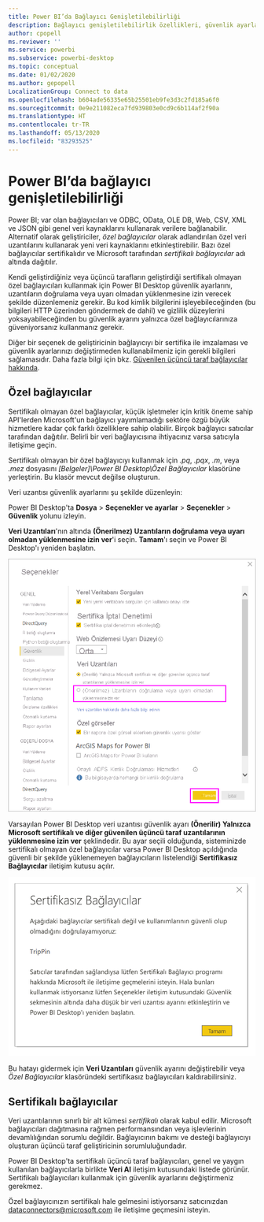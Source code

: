 ```yaml
---
title: Power BI’da Bağlayıcı Genişletilebilirliği
description: Bağlayıcı genişletilebilirlik özellikleri, güvenlik ayarları ve sertifikalı bağlayıcılar
author: cpopell
ms.reviewer: ''
ms.service: powerbi
ms.subservice: powerbi-desktop
ms.topic: conceptual
ms.date: 01/02/2020
ms.author: gepopell
LocalizationGroup: Connect to data
ms.openlocfilehash: b604ade56335e65b25501eb9fe3d3c2fd185a6f0
ms.sourcegitcommit: 0e9e211082eca7fd939803e0cd9c6b114af2f90a
ms.translationtype: HT
ms.contentlocale: tr-TR
ms.lasthandoff: 05/13/2020
ms.locfileid: "83293525"
---
```

# <a name="connector-extensibility-in-power-bi"></a>Power BI’da bağlayıcı genişletilebilirliği

Power BI; var olan bağlayıcıları ve ODBC, OData, OLE DB, Web, CSV, XML ve JSON gibi genel veri kaynaklarını kullanarak verilere bağlanabilir. Alternatif olarak geliştiriciler, *özel bağlayıcılar* olarak adlandırılan özel veri uzantılarını kullanarak yeni veri kaynaklarını etkinleştirebilir. Bazı özel bağlayıcılar sertifikalıdır ve Microsoft tarafından *sertifikalı bağlayıcılar* adı altında dağıtılır.

Kendi geliştirdiğiniz veya üçüncü tarafların geliştirdiği sertifikalı olmayan özel bağlayıcıları kullanmak için Power BI Desktop güvenlik ayarlarını, uzantıların doğrulama veya uyarı olmadan yüklenmesine izin verecek şekilde düzenlemeniz gerekir. Bu kod kimlik bilgilerini işleyebileceğinden (bu bilgileri HTTP üzerinden göndermek de dahil) ve gizlilik düzeylerini yoksayabileceğinden bu güvenlik ayarını yalnızca özel bağlayıcılarınıza güveniyorsanız kullanmanız gerekir.

Diğer bir seçenek de geliştiricinin bağlayıcıyı bir sertifika ile imzalaması ve güvenlik ayarlarınızı değiştirmeden kullanabilmeniz için gerekli bilgileri sağlamasıdır. Daha fazla bilgi için bkz. [Güvenilen üçüncü taraf bağlayıcılar hakkında](desktop-trusted-third-party-connectors.md).

## <a name="custom-connectors"></a>Özel bağlayıcılar

Sertifikalı olmayan özel bağlayıcılar, küçük işletmeler için kritik öneme sahip API'lerden Microsoft'un bağlayıcı yayımlamadığı sektöre özgü büyük hizmetlere kadar çok farklı özelliklere sahip olabilir. Birçok bağlayıcı satıcılar tarafından dağıtılır. Belirli bir veri bağlayıcısına ihtiyacınız varsa satıcıyla iletişime geçin. 

Sertifikalı olmayan bir özel bağlayıcıyı kullanmak için *.pq*, *.pqx*, *.m*, veya *.mez* dosyasını *\[Belgeler]\\Power BI Desktop\\Özel Bağlayıcılar* klasörüne yerleştirin. Bu klasör mevcut değilse oluşturun.

Veri uzantısı güvenlik ayarlarını şu şekilde düzenleyin:

Power BI Desktop'ta **Dosya** > **Seçenekler ve ayarlar** > **Seçenekler** > **Güvenlik** yolunu izleyin.

**Veri Uzantıları**'nın altında **(Önerilmez) Uzantıların doğrulama veya uyarı olmadan yüklenmesine izin ver**'i seçin. **Tamam**'ı seçin ve Power BI Desktop'ı yeniden başlatın. 

![Sertifikalı olmayan özel bağlayıcılara Veri Uzantısı Güvenlik seçeneklerinde izin verme](media/desktop-connector-extensibility/data-extension-security-1.png)

Varsayılan Power BI Desktop veri uzantısı güvenlik ayarı **(Önerilir) Yalnızca Microsoft sertifikalı ve diğer güvenilen üçüncü taraf uzantılarının yüklenmesine izin ver** şeklindedir. Bu ayar seçili olduğunda, sisteminizde sertifikalı olmayan özel bağlayıcılar varsa Power BI Desktop açıldığında güvenli bir şekilde yüklenemeyen bağlayıcıların listelendiği **Sertifikasız Bağlayıcılar** iletişim kutusu açılır.

![Sertifikasız Bağlayıcılar iletişim kutusu](media/desktop-connector-extensibility/data-extension-security-2.png)

Bu hatayı gidermek için **Veri Uzantıları** güvenlik ayarını değiştirebilir veya *Özel Bağlayıcılar* klasöründeki sertifikasız bağlayıcıları kaldırabilirsiniz.

## <a name="certified-connectors"></a>Sertifikalı bağlayıcılar

Veri uzantılarının sınırlı bir alt kümesi *sertifikalı* olarak kabul edilir. Microsoft bağlayıcıları dağıtmasına rağmen performansından veya işlevlerinin devamlılığından sorumlu değildir. Bağlayıcının bakımı ve desteği bağlayıcıyı oluşturan üçüncü taraf geliştiricinin sorumluluğundadır. 

Power BI Desktop'ta sertifikalı üçüncü taraf bağlayıcıları, genel ve yaygın kullanılan bağlayıcılarla birlikte **Veri Al** iletişim kutusundaki listede görünür. Sertifikalı bağlayıcıları kullanmak için güvenlik ayarlarını değiştirmeniz gerekmez.

Özel bağlayıcınızın sertifikalı hale gelmesini istiyorsanız satıcınızdan dataconnectors@microsoft.com ile iletişime geçmesini isteyin.
